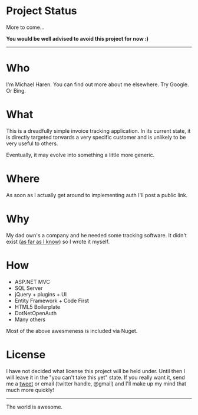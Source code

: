 # Project Status

More to come...

**You would be well advised to avoid this project for now :)**

-----------------

# Who

I'm Michael Haren. You can find out more about me elsewhere. Try Google. Or Bing.

# What

This is a dreadfully simple invoice tracking application. In its current state, it is directly
targeted torwards a very specific customer and is unlikely to be very useful to others.

Eventually, it may evolve into something a little more generic.

# Where

As soon as I actually get around to implementing auth I'll post a public link.

# Why

My dad own's a company and he needed some tracking software. It didn't exist
([as far as I know](http://webapps.stackexchange.com/q/22649/694)) so I wrote it myself.
 
# How

- ASP.NET MVC
- SQL Server
- jQuery + plugins + UI
- Entity Framework + Code First
- HTML5 Boilerplate
- DotNetOpenAuth 
- Many others

Most of the above awesmeness is included via Nuget.

# License 

I have not decided what license this project will be held under. Until then 
I will leave it in the "you can't take this yet" state. If you really want it,
send me a [tweet](https://www.twitter.com/mharen) or email (twitter handle, @gmail)
and I'll make up my mind that much more quickly!

---------------------------

The world is awesome.
